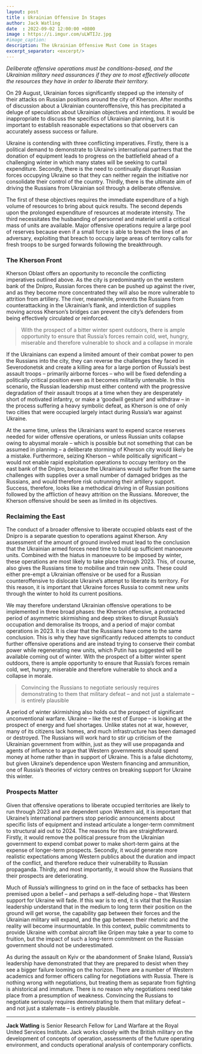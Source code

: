 ```yaml
---
layout: post
title : Ukrainian Offensive In Stages
author: Jack Watling
date  : 2022-09-02 12:00:00 +0800
image : https://i.imgur.com/uLWTIJz.jpg
#image_caption: 
description: The Ukrainian Offensive Must Come in Stages
excerpt_separator: <excerpt/>
---
```


_Deliberate offensive operations must be conditions-based, and the Ukrainian military need assurances if they are to most effectively allocate the resources they have in order to liberate their territory._

<excerpt/>

On 29 August, Ukrainian forces significantly stepped up the intensity of their attacks on Russian positions around the city of Kherson. After months of discussion about a Ukrainian counteroffensive, this has precipitated a deluge of speculation about Ukrainian objectives and intentions. It would be inappropriate to discuss the specifics of Ukrainian planning, but it is important to establish reasonable expectations so that observers can accurately assess success or failure.

Ukraine is contending with three conflicting imperatives. Firstly, there is a political demand to demonstrate to Ukraine’s international partners that the donation of equipment leads to progress on the battlefield ahead of a challenging winter in which many states will be seeking to curtail expenditure. Secondly, there is the need to continually disrupt Russian forces occupying Ukraine so that they can neither regain the initiative nor consolidate their control of the country. Thirdly, there is the ultimate aim of driving the Russians from Ukrainian soil through a deliberate offensive.

The first of these objectives requires the immediate expenditure of a high volume of resources to bring about quick results. The second depends upon the prolonged expenditure of resources at moderate intensity. The third necessitates the husbanding of personnel and materiel until a critical mass of units are available. Major offensive operations require a large pool of reserves because even if a small force is able to breach the lines of an adversary, exploiting that breach to occupy large areas of territory calls for fresh troops to be surged forwards following the breakthrough.


### The Kherson Front

Kherson Oblast offers an opportunity to reconcile the conflicting imperatives outlined above. As the city is predominantly on the western bank of the Dnipro, Russian forces there can be pushed up against the river, and as they become more concentrated they will also be more vulnerable to attrition from artillery. The river, meanwhile, prevents the Russians from counterattacking in the Ukrainian’s flank, and interdiction of supplies moving across Kherson’s bridges can prevent the city’s defenders from being effectively circulated or reinforced.

> With the prospect of a bitter winter spent outdoors, there is ample opportunity to ensure that Russia’s forces remain cold, wet, hungry, miserable and therefore vulnerable to shock and a collapse in morale

If the Ukrainians can expend a limited amount of their combat power to pen the Russians into the city, they can reverse the challenges they faced in Severodonetsk and create a killing area for a large portion of Russia’s best assault troops – primarily airborne forces – who will be fixed defending a politically critical position even as it becomes militarily untenable. In this scenario, the Russian leadership must either contend with the progressive degradation of their assault troops at a time when they are desperately short of motivated infantry, or make a ‘goodwill gesture’ and withdraw – in the process suffering a heavy symbolic defeat, as Kherson is one of only two cities that were occupied largely intact during Russia’s war against Ukraine.

At the same time, unless the Ukrainians want to expend scarce reserves needed for wider offensive operations, or unless Russian units collapse owing to abysmal morale – which is possible but not something that can be assumed in planning – a deliberate storming of Kherson city would likely be a mistake. Furthermore, seizing Kherson – while politically significant – would not enable rapid exploitation operations to occupy territory on the east bank of the Dnipro, because the Ukrainians would suffer from the same challenges with supplies over a small number of damaged bridges as the Russians, and would therefore risk outrunning their artillery support. Success, therefore, looks like a methodical driving in of Russian positions followed by the affliction of heavy attrition on the Russians. Moreover, the Kherson offensive should be seen as limited in its objectives.


### Reclaiming the East

The conduct of a broader offensive to liberate occupied oblasts east of the Dnipro is a separate question to operations against Kherson. Any assessment of the amount of ground involved must lead to the conclusion that the Ukrainian armed forces need time to build up sufficient manoeuvre units. Combined with the hiatus in manoeuvre to be imposed by winter, these operations are most likely to take place through 2023. This, of course, also gives the Russians time to mobilise and train new units. These could either pre-empt a Ukrainian offensive or be used for a Russian counteroffensive to dislocate Ukraine’s attempt to liberate its territory. For this reason, it is important that Ukraine forces Russia to commit new units through the winter to hold its current positions.

We may therefore understand Ukrainian offensive operations to be implemented in three broad phases: the Kherson offensive, a protracted period of asymmetric skirmishing and deep strikes to disrupt Russia’s occupation and demoralise its troops, and a period of major combat operations in 2023. It is clear that the Russians have come to the same conclusion. This is why they have significantly reduced attempts to conduct further offensive operations and are instead trying to conserve their combat power while regenerating new units, which Putin has suggested will be available coming out of winter. With the prospect of a bitter winter spent outdoors, there is ample opportunity to ensure that Russia’s forces remain cold, wet, hungry, miserable and therefore vulnerable to shock and a collapse in morale.

> Convincing the Russians to negotiate seriously requires demonstrating to them that military defeat – and not just a stalemate – is entirely plausible

A period of winter skirmishing also holds out the prospect of significant unconventional warfare. Ukraine – like the rest of Europe – is looking at the prospect of energy and fuel shortages. Unlike states not at war, however, many of its citizens lack homes, and much infrastructure has been damaged or destroyed. The Russians will work hard to stir up criticism of the Ukrainian government from within, just as they will use propaganda and agents of influence to argue that Western governments should spend money at home rather than in support of Ukraine. This is a false dichotomy, but given Ukraine’s dependence upon Western financing and ammunition, one of Russia’s theories of victory centres on breaking support for Ukraine this winter.


### Prospects Matter

Given that offensive operations to liberate occupied territories are likely to run through 2023 and are dependent upon Western aid, it is important that Ukraine’s international partners stop periodic announcements about specific lists of equipment and instead articulate a longer-term commitment to structural aid out to 2024. The reasons for this are straightforward. Firstly, it would remove the political pressure from the Ukrainian government to expend combat power to make short-term gains at the expense of longer-term prospects. Secondly, it would generate more realistic expectations among Western publics about the duration and impact of the conflict, and therefore reduce their vulnerability to Russian propaganda. Thirdly, and most importantly, it would show the Russians that their prospects are deteriorating.

Much of Russia’s willingness to grind on in the face of setbacks has been premised upon a belief – and perhaps a self-deluding hope – that Western support for Ukraine will fade. If this war is to end, it is vital that the Russian leadership understand that in the medium to long term their position on the ground will get worse, the capability gap between their forces and the Ukrainian military will expand, and the gap between their rhetoric and the reality will become insurmountable. In this context, public commitments to provide Ukraine with combat aircraft like Gripen may take a year to come to fruition, but the impact of such a long-term commitment on the Russian government should not be underestimated.

As during the assault on Kyiv or the abandonment of Snake Island, Russia’s leadership have demonstrated that they are prepared to desist when they see a bigger failure looming on the horizon. There are a number of Western academics and former officers calling for negotiations with Russia. There is nothing wrong with negotiations, but treating them as separate from fighting is ahistorical and immature. There is no reason why negotiations need take place from a presumption of weakness. Convincing the Russians to negotiate seriously requires demonstrating to them that military defeat – and not just a stalemate – is entirely plausible.

---

__Jack Watling__ is Senior Research Fellow for Land Warfare at the Royal United Services Institute. Jack works closely with the British military on the development of concepts of operation, assessments of the future operating environment, and conducts operational analysis of contemporary conflicts.
